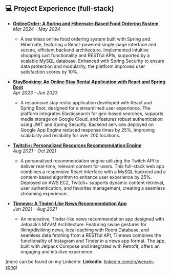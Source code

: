 ## 💻 Project Experience (full-stack)

- **[OnlineOrder: A Spring and Hibernate-Based Food Ordering System](https://github.com/wayneSongwx/OnlineOrder)**  
  *Mar 2024 - May 2024*
    - A seamless online food ordering system built with Spring and Hibernate, featuring a React-powered single-page interface and secure, efficient backend architecture. Implemented intuitive shopping cart functionality and RESTful APIs, supported by a scalable MySQL database. Enhanced with Spring Security to ensure data protection and modularity, the platform improved user satisfaction scores by 10%.

- **[StayBooking: An Online Stay Rental Application with React and Spring Boot](https://github.com/wayneSongwx/Staybooking)**  
  *Apr 2023 - Jun 2023*
    -  A responsive stay rental application developed with React and Spring Boot, designed for a streamlined user experience. The platform integrates Elasticsearch for geo-based searches, supports media storage on Google Cloud, and features robust authentication using JWT and Spring Security. Backend services deployed on Google App Engine reduced response times by 25%, improving scalability and reliability for over 200 locations.

- **[Twitch+: Personalized Resources Recommendation Engine](https://github.com/wayneSongwx/Twitch)**  
  *Aug 2021 - Oct 2021*
    - A personalized recommendation engine utilizing the Twitch API to deliver real-time, relevant content for users. This full-stack web app combines a responsive React interface with a MySQL backend and a content-based algorithm to enhance user experience by 25%. Deployed on AWS EC2, Twitch+ supports dynamic content retrieval, user authentication, and favorites management, creating a seamless streaming experience.

- **[Tinnews: A Tinder-Like News Recommendation App](https://github.com/wayneSongwx/Tinnews)**  
  *Jun 2021 – Aug 2021*
    - An innovative, Tinder-like news recommendation app designed with Jetpack’s MVVM Architecture. Featuring swipe gestures for liking/disliking news, local caching with Room Database, and seamless data fetching from a RESTful API, Tinnews combines the functionality of Instagram and Tinder in a news app format. The app, built with Jetpack Compose and integrated with Retrofit, offers an engaging and intuitive experience.

(more can be found on my LinkedIn: **LinkedIn**: [linkedin.com/in/wenxin-song](https://www.linkedin.com/in/wenxin-song/))